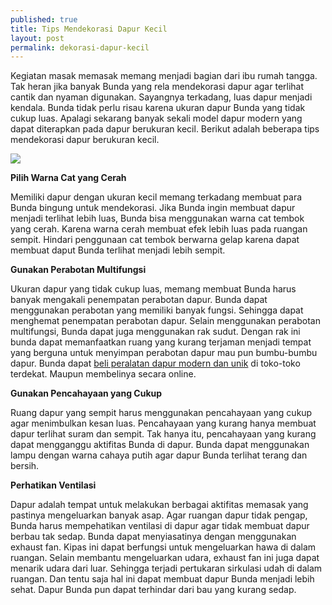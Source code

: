 ```yaml
---
published: true
title: Tips Mendekorasi Dapur Kecil
layout: post
permalink: dekorasi-dapur-kecil
---
```

Kegiatan masak memasak memang menjadi bagian dari ibu rumah tangga. Tak heran jika banyak Bunda yang rela mendekorasi dapur agar terlihat cantik dan nyaman digunakan. Sayangnya terkadang, luas dapur menjadi kendala. Bunda tidak perlu risau karena ukuran dapur Bunda yang tidak cukup luas. Apalagi sekarang banyak sekali model dapur modern yang dapat diterapkan pada dapur berukuran kecil. Berikut adalah beberapa tips mendekorasi dapur berukuran kecil.

<img src="https://4.bp.blogspot.com/-dV1TVob-GQE/VOddtaLGIlI/AAAAAAAAHtI/-GjW_VZKIXY/s1600/Desain%2BDapur%2BKecil%2BMinimalis%2BSederhana%2B30.jpg">
 
<b>Pilih Warna Cat yang Cerah</b>

Memiliki dapur dengan ukuran kecil memang terkadang membuat para Bunda bingung untuk mendekorasi. Jika Bunda ingin membuat dapur menjadi terlihat lebih luas, Bunda bisa menggunakan warna cat tembok yang cerah. Karena warna cerah membuat efek lebih luas pada ruangan sempit. Hindari penggunaan cat tembok berwarna gelap karena dapat membuat daput Bunda terlihat menjadi lebih sempit.
 
<b>Gunakan Perabotan Multifungsi</b>

Ukuran dapur yang tidak cukup luas, memang membuat Bunda harus banyak mengakali penempatan perabotan dapur. Bunda dapat menggunakan perabotan yang memiliki banyak fungsi. Sehingga dapat menghemat penempatan perabotan dapur. Selain menggunakan perabotan multifungsi, Bunda dapat juga menggunakan rak sudut. Dengan rak ini bunda dapat memanfaatkan ruang yang kurang terjaman menjadi tempat yang berguna untuk menyimpan perabotan dapur mau pun bumbu-bumbu dapur. Bunda dapat <a href="https://www.ruparupa.com/dapur-minimalis/peralatan-dapur.html">beli peralatan dapur modern dan unik</a> di toko-toko terdekat. Maupun membelinya secara online.
 
 
<b>Gunakan Pencahayaan yang Cukup</b>

Ruang dapur yang sempit harus menggunakan pencahayaan yang cukup agar menimbulkan kesan luas. Pencahayaan yang kurang hanya membuat dapur terlihat suram dan sempit. Tak hanya itu, pencahayaan yang kurang dapat mengganggu aktifitas Bunda di dapur. Bunda dapat menggunakan lampu dengan warna cahaya putih agar dapur Bunda terlihat terang dan bersih.
 
<b>Perhatikan Ventilasi</b>

Dapur adalah tempat untuk melakukan berbagai aktifitas memasak yang pastinya mengeluarkan banyak asap. Agar ruangan dapur tidak pengap, Bunda harus mempehatikan ventilasi di dapur agar tidak membuat dapur berbau tak sedap. Bunda dapat menyiasatinya dengan menggunakan exhaust fan. Kipas ini dapat berfungsi untuk mengeluarkan hawa di dalam ruangan. Selain membantu mengeluarkan udara, exhaust fan ini juga dapat menarik udara dari luar. Sehingga terjadi pertukaran sirkulasi udah di dalam ruangan. Dan tentu saja hal ini dapat membuat dapur Bunda menjadi lebih sehat. Dapur Bunda pun dapat terhindar dari bau yang kurang sedap.